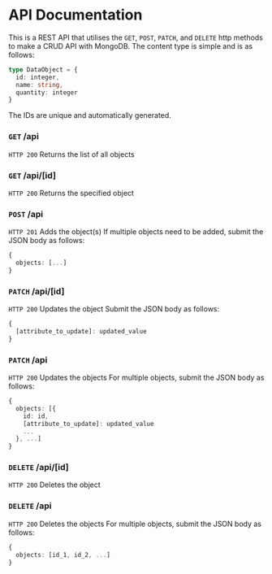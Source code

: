 # API Documentation

This is a REST API that utilises the `GET`, `POST`, `PATCH`, and `DELETE` http methods to make a CRUD API with MongoDB. The content type is simple and is as follows:

```typescript
type DataObject = {
  id: integer,
  name: string,
  quantity: integer
}
```

The IDs are unique and automatically generated.

### `GET` /api

`HTTP 200` Returns the list of all objects

### `GET` /api/\[id]

`HTTP 200` Returns the specified object

### `POST` /api

`HTTP 201` Adds the object(s)
If multiple objects need to be added, submit the JSON body as follows: 

```typescript
{
  objects: [...]
}
```

### `PATCH` /api/\[id]

`HTTP 200` Updates the object
Submit the JSON body as follows: 

```typescript
{
  [attribute_to_update]: updated_value
}
```

### `PATCH` /api

`HTTP 200` Updates the objects
For multiple objects, submit the JSON body as follows: 

```typescript
{
  objects: [{
    id: id,
    [attribute_to_update]: updated_value
    ...
  }, ...]
}
```

### `DELETE` /api/\[id]

`HTTP 200` Deletes the object

### `DELETE` /api

`HTTP 200` Deletes the objects
For multiple objects, submit the JSON body as follows: 

```typescript
{
  objects: [id_1, id_2, ...]
}
```
